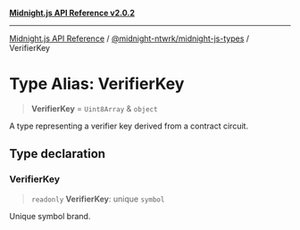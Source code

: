 [**Midnight.js API Reference v2.0.2**](../../../README.md)

***

[Midnight.js API Reference](../../../packages.md) / [@midnight-ntwrk/midnight-js-types](../README.md) / VerifierKey

# Type Alias: VerifierKey

> **VerifierKey** = `Uint8Array` & `object`

A type representing a verifier key derived from a contract circuit.

## Type declaration

### VerifierKey

> `readonly` **VerifierKey**: unique `symbol`

Unique symbol brand.
